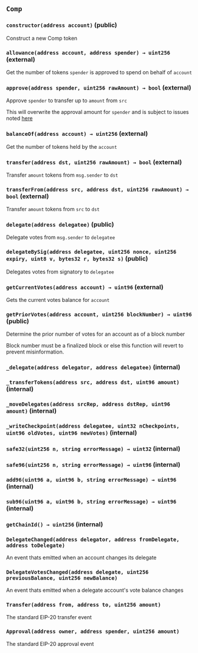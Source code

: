 ## `Comp`






### `constructor(address account)` (public)

Construct a new Comp token




### `allowance(address account, address spender) → uint256` (external)

Get the number of tokens `spender` is approved to spend on behalf of `account`




### `approve(address spender, uint256 rawAmount) → bool` (external)

Approve `spender` to transfer up to `amount` from `src`


This will overwrite the approval amount for `spender`
and is subject to issues noted [here](https://eips.ethereum.org/EIPS/eip-20#approve)


### `balanceOf(address account) → uint256` (external)

Get the number of tokens held by the `account`




### `transfer(address dst, uint256 rawAmount) → bool` (external)

Transfer `amount` tokens from `msg.sender` to `dst`




### `transferFrom(address src, address dst, uint256 rawAmount) → bool` (external)

Transfer `amount` tokens from `src` to `dst`




### `delegate(address delegatee)` (public)

Delegate votes from `msg.sender` to `delegatee`




### `delegateBySig(address delegatee, uint256 nonce, uint256 expiry, uint8 v, bytes32 r, bytes32 s)` (public)

Delegates votes from signatory to `delegatee`




### `getCurrentVotes(address account) → uint96` (external)

Gets the current votes balance for `account`




### `getPriorVotes(address account, uint256 blockNumber) → uint96` (public)

Determine the prior number of votes for an account as of a block number


Block number must be a finalized block or else this function will revert to prevent misinformation.


### `_delegate(address delegator, address delegatee)` (internal)





### `_transferTokens(address src, address dst, uint96 amount)` (internal)





### `_moveDelegates(address srcRep, address dstRep, uint96 amount)` (internal)





### `_writeCheckpoint(address delegatee, uint32 nCheckpoints, uint96 oldVotes, uint96 newVotes)` (internal)





### `safe32(uint256 n, string errorMessage) → uint32` (internal)





### `safe96(uint256 n, string errorMessage) → uint96` (internal)





### `add96(uint96 a, uint96 b, string errorMessage) → uint96` (internal)





### `sub96(uint96 a, uint96 b, string errorMessage) → uint96` (internal)





### `getChainId() → uint256` (internal)






### `DelegateChanged(address delegator, address fromDelegate, address toDelegate)`

An event thats emitted when an account changes its delegate



### `DelegateVotesChanged(address delegate, uint256 previousBalance, uint256 newBalance)`

An event thats emitted when a delegate account's vote balance changes



### `Transfer(address from, address to, uint256 amount)`

The standard EIP-20 transfer event



### `Approval(address owner, address spender, uint256 amount)`

The standard EIP-20 approval event




